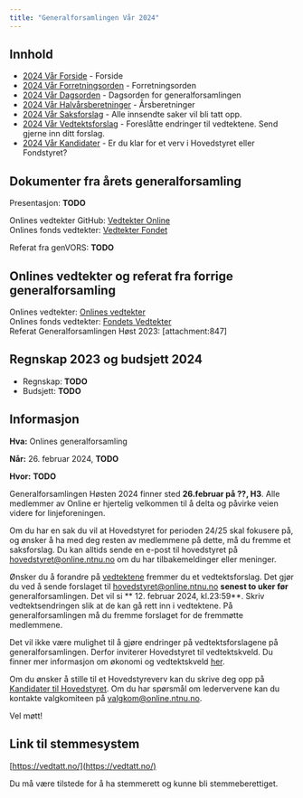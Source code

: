 ```yaml
---
title: "Generalforsamlingen Vår 2024"
---
```


## Innhold
* [2024 Vår Forside](/wiki/online/generalforsamlingen/genfors2024v)   - Forside
* [2024 Vår Forretningsorden](/wiki/online/generalforsamlingen/genfors2024v/forretningsorden) - Forretningsorden
* [2024 Vår Dagsorden](/wiki/online/generalforsamlingen/genfors2024v/dagsorden) - Dagsorden for generalforsamlingen
* [2024 Vår Halvårsberetninger](/wiki/online/generalforsamlingen/genfors2023h/aarsberetninger) - Årsberetninger
* [2024 Vår Saksforslag](/wiki/online/generalforsamlingen/genfors2024v/saksforslag) - Alle innsendte saker vil bli tatt opp.
* [2024 Vår Vedtektsforslag](/wiki/online/generalforsamlingen/genfors2024v/vedtekstforslag) - Foreslåtte endringer til vedtektene. Send gjerne inn ditt forslag.
* [2024 Vår Kandidater](/wiki/online/generalforsamlingen/genfors2024v/valg) - Er du klar for et verv i Hovedstyret eller Fondstyret? 

## Dokumenter fra årets generalforsamling
Presentasjon: **TODO**

Onlines vedtekter GitHub: [Vedtekter Online](https://github.com/dotkom/Onlines_Vedtekter/blob/master/vedtekter.adoc)    
Onlines fonds vedtekter:  [Vedtekter Fondet](https://github.com/dotkom/Onlines_Fond_Vedtekter/blob/master/vedtekter.adoc) 
 
Referat fra genVORS: **TODO**

## Onlines vedtekter og referat fra forrige generalforsamling 
Onlines vedtekter: [Onlines vedtekter](https://github.com/dotkom/Onlines_Fond_Vedtekter/blob/master/vedtekter.adoc)  
Onlines fonds vedtekter: [Fondets Vedtekter](https://github.com/dotkom/Onlines_Fond_Vedtekter/blob/master/vedtekter.adoc)   
Referat Generalforsamlingen Høst 2023: [attachment:847]

## Regnskap 2023 og budsjett 2024

- Regnskap:  **TODO** 
- Budsjett: **TODO**

## Informasjon

**Hva:** Onlines generalforsamling  

**Når:** 26. februar 2024, **TODO** 

**Hvor:** **TODO**

Generalforsamlingen Høsten 2024 finner sted **26.februar på ??, H3**. Alle medlemmer av Online er hjertelig velkommen til å delta og påvirke veien videre for linjeforeningen. 

Om du har en sak du vil at Hovedstyret for perioden 24/25 skal fokusere på, og ønsker å ha med deg resten av medlemmene på dette, må du fremme et saksforslag. Du kan alltids sende en e-post til hovedstyret på [hovedstyret@online.ntnu.no](mailto:hovedstyret@online.ntnu.no) om du har tilbakemeldinger eller meninger.

Ønsker du å forandre på [vedtektene](https://github.com/dotkom/Onlines_Vedtekter/blob/master/vedtekter.pdf) fremmer du et vedtektsforslag. Det gjør du ved å sende forslaget til [hovedstyret@online.ntnu.no](mailto:hovedstyret@online.ntnu.no) **senest to uker før** generalforsamlingen. Det vil si ** 12. februar 2024, kl.23:59**. Skriv vedtektsendringen slik at de kan gå rett inn i vedtektene. På generalforsamlingen må du fremme forslaget for de fremmøtte medlemmene.

Det vil ikke være mulighet til å gjøre endringer på vedtektsforslagene på generalforsamlingen. Derfor inviterer Hovedstyret til vedtektskveld. Du finner mer informasjon om økonomi og vedtektskveld [her](https://old.online.ntnu.no/wiki/online/okogved/).

Om du ønsker å stille til et Hovedstyreverv kan du skrive deg opp på [Kandidater til Hovedstyret](/wiki/online/generalforsamlingen/genfors2024v/valg). Om du har spørsmål om ledervervene kan du kontakte valgkomiteen på [valgkom@online.ntnu.no](mailto:valgkom@online.ntnu.no).



Vel møtt!

## Link til stemmesystem

[https://vedtatt.no/](https://vedtatt.no/)

Du må være tilstede for å ha stemmerett og kunne bli stemmeberettiget.